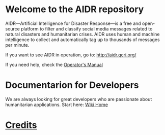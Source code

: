 # Welcome to the AIDR repository

AIDR—Artificial Intelligence for Disaster Response—is a free and open-source platform to filter and classify social media messages related to natural disasters and humanitarian crises. AIDR uses human and machine intelligence to collect and automatically tag up to thousands of messages per minute. 

If you want to see AIDR in operation, go to: http://aidr.qcri.org/

If you need help, check the [Operator's Manual](https://github.com/qcri-social/AIDR/wiki/AIDR%20Operator%27s%20Manual)

# Documentarion for Developers

We are always looking for great developers who are passionate about humanitarian applications. Start here: [Wiki Home](https://github.com/qcri-social/AIDR/wiki)

# [Credits](https://github.com/qcri-social/AIDR/wiki/Credits)
